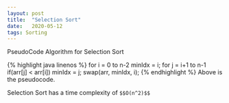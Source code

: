 ```yaml
---
layout: post
title:  "Selection Sort"
date:   2020-05-12
tags: Sorting
---
```


PseudoCode Algorithm for Selection Sort

{% highlight java linenos %}
for i = 0 to n-2
  minIdx = i;
  for j = i+1 to n-1
    if(arr[j] < arr[i]) minIdx = j;
  swap(arr, minIdx, i);
{% endhighlight %}
Above is the pseudocode.

Selection Sort has a time complexity of `$$O(n^2)$$`